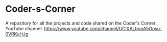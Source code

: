 # Coder-s-Corner
 A repository for all the projects and code shared on the Coder's Corner YouTube channel.
 https://www.youtube.com/channel/UClXALbooA5Oosu-0VRKuHJg
